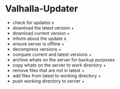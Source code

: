 # Valhalla-Updater

- check for updates x
- download the latest version +
- download current version +
- inform about the update x
- ensure server is offline +
- decompress versions +
- compare current and latest versions +
- archive whats on the server for backup purposes
- copy whats on the server to work directory +
- remove files that are not in latest +
- add files from latest to working directory +
- push working directory to server +
